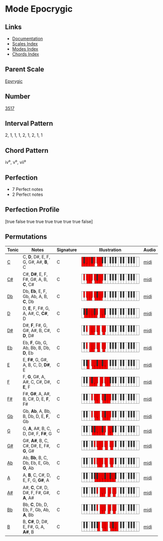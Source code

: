 # Mode Epocrygic

## Links

- [Documentation](index.md)
- [Scales Index](Scales.md)
- [Modes Index](Modes.md)
- [Chords Index](Chords.md)

## Parent Scale

[Epyrygic](ScaleEpyrygic.md)

## Number

[3517](https://ianring.com/musictheory/scales/3517)

## Interval Pattern

2, 1, 1, 1, 2, 1, 2, 1, 1

## Chord Pattern

iv⁰, v⁰, vii⁰

## Perfection

- 7 Perfect notes
- 2 Perfect notes

## Perfection Profile

[true false true true true true true true false]

## Permutations

| Tonic | Notes | Signature | Illustration | Audio |
|-------|-------|-----------|--------------|-------|
| [C](ModeCNaturalEpocrygic.md) | C, **D**, D#, E, F, G, G#, A#, **B**, C | C | ![CNaturalEpocrygic](ModeCNaturalEpocrygic.png) | [midi](https://github.com/edipermadi/music/blob/main/docs/ModeCNaturalEpocrygic.mid?raw=true) |
| [C#](ModeCSharpEpocrygic.md) | C#, **D#**, E, F, F#, G#, A, B, **C**, C# | C | ![CSharpEpocrygic](ModeCSharpEpocrygic.png) | [midi](https://github.com/edipermadi/music/blob/main/docs/ModeCSharpEpocrygic.mid?raw=true) |
| [Db](ModeDFlatEpocrygic.md) | Db, **Eb**, E, F, Gb, Ab, A, B, **C**, Db | C | ![DFlatEpocrygic](ModeDFlatEpocrygic.png) | [midi](https://github.com/edipermadi/music/blob/main/docs/ModeDFlatEpocrygic.mid?raw=true) |
| [D](ModeDNaturalEpocrygic.md) | D, **E**, F, F#, G, A, A#, C, **C#**, D | C | ![DNaturalEpocrygic](ModeDNaturalEpocrygic.png) | [midi](https://github.com/edipermadi/music/blob/main/docs/ModeDNaturalEpocrygic.mid?raw=true) |
| [D#](ModeDSharpEpocrygic.md) | D#, **F**, F#, G, G#, A#, B, C#, **D**, D# | C | ![DSharpEpocrygic](ModeDSharpEpocrygic.png) | [midi](https://github.com/edipermadi/music/blob/main/docs/ModeDSharpEpocrygic.mid?raw=true) |
| [Eb](ModeEFlatEpocrygic.md) | Eb, **F**, Gb, G, Ab, Bb, B, Db, **D**, Eb | C | ![EFlatEpocrygic](ModeEFlatEpocrygic.png) | [midi](https://github.com/edipermadi/music/blob/main/docs/ModeEFlatEpocrygic.mid?raw=true) |
| [E](ModeENaturalEpocrygic.md) | E, **F#**, G, G#, A, B, C, D, **D#**, E | C | ![ENaturalEpocrygic](ModeENaturalEpocrygic.png) | [midi](https://github.com/edipermadi/music/blob/main/docs/ModeENaturalEpocrygic.mid?raw=true) |
| [F](ModeFNaturalEpocrygic.md) | F, **G**, G#, A, A#, C, C#, D#, **E**, F | C | ![FNaturalEpocrygic](ModeFNaturalEpocrygic.png) | [midi](https://github.com/edipermadi/music/blob/main/docs/ModeFNaturalEpocrygic.mid?raw=true) |
| [F#](ModeFSharpEpocrygic.md) | F#, **G#**, A, A#, B, C#, D, E, **F**, F# | C | ![FSharpEpocrygic](ModeFSharpEpocrygic.png) | [midi](https://github.com/edipermadi/music/blob/main/docs/ModeFSharpEpocrygic.mid?raw=true) |
| [Gb](ModeGFlatEpocrygic.md) | Gb, **Ab**, A, Bb, B, Db, D, E, **F**, Gb | C | ![GFlatEpocrygic](ModeGFlatEpocrygic.png) | [midi](https://github.com/edipermadi/music/blob/main/docs/ModeGFlatEpocrygic.mid?raw=true) |
| [G](ModeGNaturalEpocrygic.md) | G, **A**, A#, B, C, D, D#, F, **F#**, G | C | ![GNaturalEpocrygic](ModeGNaturalEpocrygic.png) | [midi](https://github.com/edipermadi/music/blob/main/docs/ModeGNaturalEpocrygic.mid?raw=true) |
| [G#](ModeGSharpEpocrygic.md) | G#, **A#**, B, C, C#, D#, E, F#, **G**, G# | C | ![GSharpEpocrygic](ModeGSharpEpocrygic.png) | [midi](https://github.com/edipermadi/music/blob/main/docs/ModeGSharpEpocrygic.mid?raw=true) |
| [Ab](ModeAFlatEpocrygic.md) | Ab, **Bb**, B, C, Db, Eb, E, Gb, **G**, Ab | C | ![AFlatEpocrygic](ModeAFlatEpocrygic.png) | [midi](https://github.com/edipermadi/music/blob/main/docs/ModeAFlatEpocrygic.mid?raw=true) |
| [A](ModeANaturalEpocrygic.md) | A, **B**, C, C#, D, E, F, G, **G#**, A | C | ![ANaturalEpocrygic](ModeANaturalEpocrygic.png) | [midi](https://github.com/edipermadi/music/blob/main/docs/ModeANaturalEpocrygic.mid?raw=true) |
| [A#](ModeASharpEpocrygic.md) | A#, **C**, C#, D, D#, F, F#, G#, **A**, A# | C | ![ASharpEpocrygic](ModeASharpEpocrygic.png) | [midi](https://github.com/edipermadi/music/blob/main/docs/ModeASharpEpocrygic.mid?raw=true) |
| [Bb](ModeBFlatEpocrygic.md) | Bb, **C**, Db, D, Eb, F, Gb, Ab, **A**, Bb | C | ![BFlatEpocrygic](ModeBFlatEpocrygic.png) | [midi](https://github.com/edipermadi/music/blob/main/docs/ModeBFlatEpocrygic.mid?raw=true) |
| [B](ModeBNaturalEpocrygic.md) | B, **C#**, D, D#, E, F#, G, A, **A#**, B | C | ![BNaturalEpocrygic](ModeBNaturalEpocrygic.png) | [midi](https://github.com/edipermadi/music/blob/main/docs/ModeBNaturalEpocrygic.mid?raw=true) |
